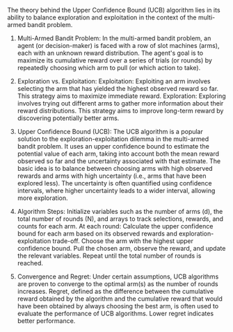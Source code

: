The theory behind the Upper Confidence Bound (UCB) algorithm lies in its ability to balance exploration and exploitation in the context of the multi-armed bandit problem.
1. Multi-Armed Bandit Problem:
In the multi-armed bandit problem, an agent (or decision-maker) is faced with a row of slot machines (arms), each with an unknown reward distribution.
The agent's goal is to maximize its cumulative reward over a series of trials (or rounds) by repeatedly choosing which arm to pull (or which action to take).

2. Exploration vs. Exploitation:
Exploitation: Exploiting an arm involves selecting the arm that has yielded the highest observed reward so far. This strategy aims to maximize immediate reward.
Exploration: Exploring involves trying out different arms to gather more information about their reward distributions. This strategy aims to improve long-term reward by discovering potentially better arms.

3. Upper Confidence Bound (UCB):
The UCB algorithm is a popular solution to the exploration-exploitation dilemma in the multi-armed bandit problem.
It uses an upper confidence bound to estimate the potential value of each arm, taking into account both the mean reward observed so far and the uncertainty associated with that estimate.
The basic idea is to balance between choosing arms with high observed rewards and arms with high uncertainty (i.e., arms that have been explored less).
The uncertainty is often quantified using confidence intervals, where higher uncertainty leads to a wider interval, allowing more exploration.

4. Algorithm Steps:
Initialize variables such as the number of arms (d), the total number of rounds (N), and arrays to track selections, rewards, and counts for each arm.
At each round:
Calculate the upper confidence bound for each arm based on its observed rewards and exploration-exploitation trade-off.
Choose the arm with the highest upper confidence bound.
Pull the chosen arm, observe the reward, and update the relevant variables.
Repeat until the total number of rounds is reached.

5. Convergence and Regret:
Under certain assumptions, UCB algorithms are proven to converge to the optimal arm(s) as the number of rounds increases.
Regret, defined as the difference between the cumulative reward obtained by the algorithm and the cumulative reward that would have been obtained by always choosing the best arm, is often used to evaluate the performance of UCB algorithms. Lower regret indicates better performance.
